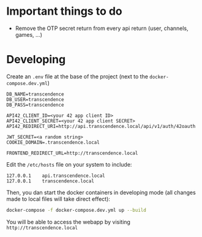 # Important things to do
- Remove the OTP secret return from every api return (user, channels, games, ...)

# Developing

Create an `.env` file at the base of the project (next to the `docker-compose.dev.yml`)

```env
DB_NAME=transcendence
DB_USER=transcendence
DB_PASS=transcendence

API42_CLIENT_ID=<your 42 app client ID>
API42_CLIENT_SECRET=<your 42 app client SECRET>
API42_REDIRECT_URI=http://api.transcendence.local/api/v1/auth/42oauth

JWT_SECRET=<a random string>
COOKIE_DOMAIN=.transcendence.local

FRONTEND_REDIRECT_URL=http://transcendence.local
```

Edit the `/etc/hosts` file on your system to include:

```
127.0.0.1    api.transcendence.local
127.0.0.1    transcendence.local
```

Then, you dan start the docker containers in developing mode (all changes made to local files will take direct effect):

```bash
docker-compose -f docker-compose.dev.yml up --build
```

You will be able to access the webapp by visiting `http://transcendence.local`
